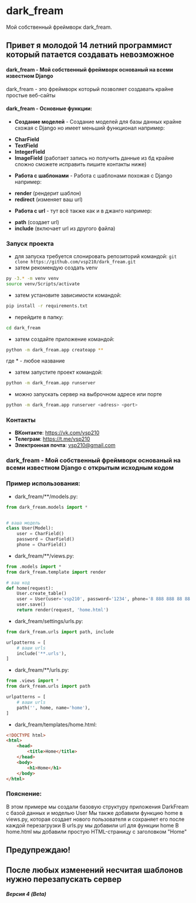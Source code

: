 # dark_fream
Мой собственный фреймворк dark_fream.

## Привет я молодой 14 летний программист который патается создавать невозможное


#### dark_fream - Мой собственный фреймворк основаный на всеми известном Django
dark_fream - это фреймворк который позволяет создавать крайне простые веб-сайты
#### dark_fream - Основные функции:
+ **Создание моделей** - Создание моделей для базы данных крайне схожая с Django но имеет меньший функционал например:
- **CharField**
- **TextField**
- **IntegerField**
- **ImageField** (работает запись но получить данные из бд крайне сложно сможете исправить пишите контакты ниже)

+ **Работа с шаблонами** - Работа с шаблонами похожая с Django например:
- **render** (рендерит шаблон)
- **redirect** (изменяет ваш url)

+ **Работа с url** - тут всё также как и в джанго например:
- **path** (создает url)
- **include** (включает url из другого файла)

### Запуск проекта

- для запуска требуется слонировать репозиторий командой:
```git clone https://github.com/vsp210/dark_fream.git```
- затем рекомендую создать venv
~~~bash
py -3.* -m venv venv
source venv/Scripts/activate
~~~
- затем установите зависимости командой:
~~~bash
pip install -r requirements.txt
~~~
- перейдите в папку:
~~~bash
cd dark_fream
~~~
- затем создайте приложение командой:
~~~bash
python -m dark_fream.app createapp **
~~~
где * - любое название
- затем запустите проект командой:
~~~bash
python -m dark_fream.app runserver
~~~

- можно запускать сервер на выброчном адресе или порте
~~~bash
python -m dark_fream.app runserver <adress> <port>
~~~

### Контакты
- **ВКонтакте**: https://vk.com/vsp210
- **Телеграм**: https://t.me/vsp210
- **Электронная почта**: vsp210@gmail.com

### dark_fream - Мой собственный фреймворк основаный на всеми известном Django с открытым исходным кодом

### Пример использования:

- dark_fream/**/models.py:
~~~python
from dark_fream.models import *


# ваша модель
class User(Model):
    user = CharField()
    password = CharField()
    phone = CharField()
~~~

- dark_fream/**/views.py:
~~~python
from .models import *
from dark_fream.template import render

# ваш код
def home(request):
    User.create_table()
    user = User(user='vsp210', password='1234', phone='8 888 888 88 88')
    user.save()
    return render(request, 'home.html')

~~~

- dark_fream/settings/urls.py:
~~~python
from dark_fream.urls import path, include

urlpatterns = [
    # ваши urls
    include('**.urls'),
]
~~~
- dark_fream/**/urls.py:
~~~python
from .views import *
from dark_fream.urls import path

urlpatterns = [
    # ваши urls
    path('', home, name='home'),
]
~~~
- dark_fream/templates/home.html:
~~~html
<!DOCTYPE html>
<html>
    <head>
        <title>Home</title>
    </head>
    <body>
        <h1>Home</h1>
    </body>
</html>
~~~

### Пояснение:
В этом примере мы создали базовую структуру приложения DarkFream с базой данных и моделью User
Мы также добавили функцию home в views.py, которая создает нового пользователя и сохраняет его после каждой перезагрузки
В urls.py мы добавили url для функции home
В home.html мы добавили простую HTML-страницу с заголовком "Home"

## Предупреждаю!
## После любых изменений несчитая шаблонов нужно перезапускать сервер

##### Версия 4 (Beta)
